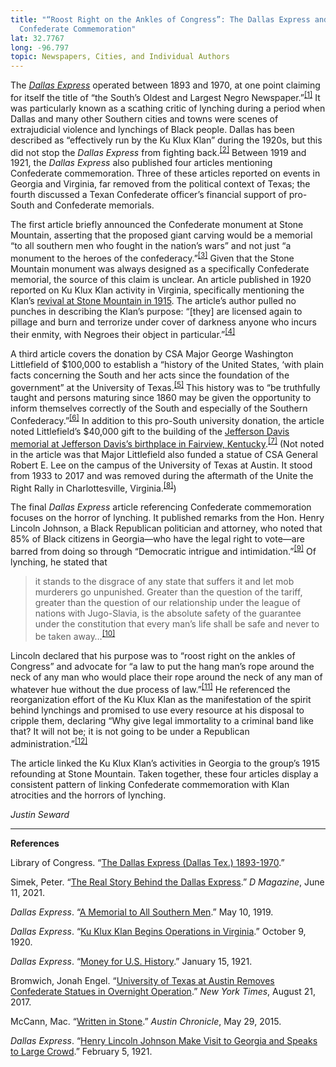 ```yaml
---
title: "“Roost Right on the Ankles of Congress”: The Dallas Express and
  Confederate Commemoration"
lat: 32.7767
long: -96.797
topic: Newspapers, Cities, and Individual Authors
---
```

The [*Dallas Express*](https://www.loc.gov/item/sn83025779/?st=calendar&year=1919) operated between 1893 and 1970, at one point claiming for itself the title of “the South’s Oldest and Largest Negro Newspaper.”<sup>[[1]](#footnote-1)</sup> It was particularly known as a scathing critic of lynching during a period when Dallas and many other Southern cities and towns were scenes of extrajudicial violence and lynchings of Black people. Dallas has been described as “effectively run by the Ku Klux Klan” during the 1920s, but this did not stop the *Dallas Express* from fighting back.<sup>[[2]](#footnote-2)</sup> Between 1919 and 1921, the *Dallas Express* also published four articles mentioning Confederate commemoration. Three of these articles reported on events in Georgia and Virginia, far removed from the political context of Texas; the fourth discussed a Texan Confederate officer’s financial support of pro-South and Confederate memorials.

The first article briefly announced the Confederate monument at Stone Mountain, asserting that the proposed giant carving would be a memorial “to all southern men who fought in the nation’s wars” and not just “a monument to the heroes of the confederacy.”<sup>[[3]](#footnote-3)</sup> Given that the Stone Mountain monument was always designed as a specifically Confederate memorial, the source of this claim is unclear. An article published in 1920 reported on Ku Klux Klan activity in Virginia, specifically mentioning the Klan’s [revival at Stone Mountain in 1915](https://falseimage.pennds.org/essay/the-birthplace-of-the-klan/). The article’s author pulled no punches in describing the Klan’s purpose: “[they] are licensed again to pillage and burn and terrorize under cover of darkness anyone who incurs their enmity, with Negroes their object in particular.”<sup>[[4]](#footnote-4)</sup>

A third article covers the donation by CSA Major George Washington Littlefield of $100,000 to establish a “history of the United States, ‘with plain facts concerning the South and her acts since the foundation of the government” at the University of Texas.<sup>[[5]](#footnote-5)</sup> This history was to “be truthfully taught and persons maturing since 1860 may be given the opportunity to inform themselves correctly of the South and especially of the Southern Confederacy.”<sup>[[6]](#footnote-6)</sup> In addition to this pro-South university donation, the article noted Littlefield’s $40,000 gift to the building of the [Jefferson Davis memorial at Jefferson Davis’s birthplace in Fairview, Kentucky](https://falseimage.pennds.org/essay/fairview,-ky-monument-to-davis/).<sup>[[7]](#footnote-7)</sup> (Not noted in the article was that Major Littlefield also funded a statue of CSA General Robert E. Lee on the campus of the University of Texas at Austin. It stood from 1933 to 2017 and was removed during the aftermath of the Unite the Right Rally in Charlottesville, Virginia.<sup>[[8]](#footnote-8)</sup>)

The final *Dallas Express* article referencing Confederate commemoration focuses on the horror of lynching. It published remarks from the Hon. Henry Lincoln Johnson, a Black Republican politician and attorney, who noted that 85% of Black citizens in Georgia—who have the legal right to vote—are barred from doing so through “Democratic intrigue and intimidation.”<sup>[[9]](#footnote-9)</sup> Of lynching, he stated that 

> it stands to the disgrace of any state that suffers it and let mob murderers go unpunished. Greater than the question of the tariff, greater than the question of our relationship under the league of nations with Jugo-Slavia, is the absolute safety of the guarantee under the constitution that every man’s life shall be safe and never to be taken away…<sup>[[10]](#footnote-10)</sup>

Lincoln declared that his purpose was to “roost right on the ankles of Congress” and advocate for “a law to put the hang man’s rope around the neck of any man who would place their rope around the neck of any man of whatever hue without the due process of law.”<sup>[[11]](#footnote-11)</sup> He referenced the reorganization effort of the Ku Klux Klan as the manifestation of the spirit behind lynchings and promised to use every resource at his disposal to cripple them, declaring “Why give legal immortality to a criminal band like that? It will not be; it is not going to be under a Republican administration.”<sup>[[12]](#footnote-12)</sup>

The article linked the Ku Klux Klan’s activities in Georgia to the group’s 1915 refounding at Stone Mountain. Taken together, these four articles display a consistent pattern of linking Confederate commemoration with Klan atrocities and the horrors of lynching.

*Justin Seward*

---
**References**

Library of Congress. “[The Dallas Express (Dallas Tex.) 1893-1970](https://www.loc.gov/item/sn83025779).”

Simek, Peter. “[The Real Story Behind the Dallas Express](https://www.dmagazine.com/publications/d-magazine/2021/june/the-real-story-behind-the-dallas-express/).” *D Magazine*, June 11, 2021.

*Dallas Express*. “[A Memorial to All Southern Men](https://www.loc.gov/item/sn83025779/1919-05-10/ed-1/).” May 10, 1919.

*Dallas Express*. “[Ku Klux Klan Begins Operations in Virginia](https://www.loc.gov/item/sn83025779/1920-10-09/ed-1/).” October 9, 1920.

*Dallas Express*. “[Money for U.S. History](https://www.loc.gov/item/sn83025779/1921-01-15/ed-1/).” January 15, 1921.

Bromwich, Jonah Engel. “[University of Texas at Austin Removes Confederate Statues in Overnight Operation](https://www.nytimes.com/2017/08/21/us/texas-austin-confederate-statues.html).” *New York Times*, August 21, 2017.

McCann, Mac. “[Written in Stone](https://www.austinchronicle.com/news/2015-05-29/written-in-stone/).” *Austin Chronicle*, May 29, 2015.

*Dallas Express*. “[Henry Lincoln Johnson Make Visit to Georgia and Speaks to Large Crowd](https://www.loc.gov/item/sn83025779/1921-02-05/ed-1/).” February 5, 1921.


[^1]: Library of Congress, “The Dallas Express (Dallas Tex.) 1893-1970.” [Link](https://www.loc.gov/item/sn83025779)
[^2]: Simek, Peter. “The Real Story Behind the Dallas Express.” *D Magazine*, June 11, 2021. [Link](https://www.dmagazine.com/publications/d-magazine/2021/june/the-real-story-behind-the-dallas-express/)
[^3]: *Dallas Express*. “A Memorial to All Southern Men.” May 10, 1919. [Link](https://www.loc.gov/item/sn83025779/1919-05-10/ed-1/)
[^4]: *Dallas Express*. “Ku Klux Klan Begins Operations in Virginia.” October 9, 1920. [Link](https://www.loc.gov/item/sn83025779/1920-10-09/ed-1/)
[^5]: *Dallas Express*. “Money for U.S. History.” January 15, 1921. [Link](https://www.loc.gov/item/sn83025779/1921-01-15/ed-1/)
[^6]: *Dallas Express*. “Money for U.S. History.” January 15, 1921. [Link](https://www.loc.gov/item/sn83025779/1921-01-15/ed-1/)
[^7]: *Dallas Express*. “Money for U.S. History.” January 15, 1921. [Link](https://www.loc.gov/item/sn83025779/1921-01-15/ed-1/)
[^8]: Bromwich, Jonah Engel. “University of Texas at Austin Removes Confederate Statues in Overnight Operation.” *New York Times*, August 21, 2017. [Link](https://www.nytimes.com/2017/08/21/us/texas-austin-confederate-statues.html)
[^9]: *Dallas Express*. “Henry Lincoln Johnson Make Visit to Georgia and Speaks to Large Crowd.” February 5, 1921. [Link](https://www.loc.gov/item/sn83025779/1921-02-05/ed-1/)
[^10]: *Dallas Express*. “Henry Lincoln Johnson Make Visit to Georgia and Speaks to Large Crowd.” February 5, 1921. [Link](https://www.loc.gov/item/sn83025779/1921-02-05/ed-1/)
[^11]: *Dallas Express*. “Henry Lincoln Johnson Make Visit to Georgia and Speaks to Large Crowd.” February 5, 1921. [Link](https://www.loc.gov/item/sn83025779/1921-02-05/ed-1/)
[^12]: *Dallas Express*. “Henry Lincoln Johnson Make Visit to Georgia and Speaks to Large Crowd.” February 5, 1921. [Link](https://www.loc.gov/item/sn83025779/1921-02-05/ed-1/)
